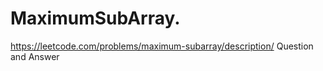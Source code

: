 # MaximumSubArray.
https://leetcode.com/problems/maximum-subarray/description/  Question and Answer
